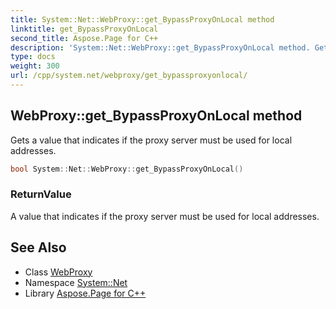 ```yaml
---
title: System::Net::WebProxy::get_BypassProxyOnLocal method
linktitle: get_BypassProxyOnLocal
second_title: Aspose.Page for C++
description: 'System::Net::WebProxy::get_BypassProxyOnLocal method. Gets a value that indicates if the proxy server must be used for local addresses in C++.'
type: docs
weight: 300
url: /cpp/system.net/webproxy/get_bypassproxyonlocal/
---
```

## WebProxy::get_BypassProxyOnLocal method


Gets a value that indicates if the proxy server must be used for local addresses.

```cpp
bool System::Net::WebProxy::get_BypassProxyOnLocal()
```


### ReturnValue

A value that indicates if the proxy server must be used for local addresses.

## See Also

* Class [WebProxy](../)
* Namespace [System::Net](../../)
* Library [Aspose.Page for C++](../../../)
